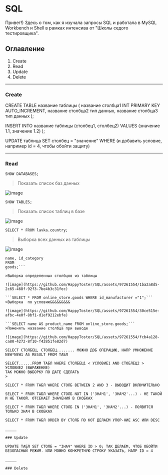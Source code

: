 # SQL
Привет!) Здесь о том, как я изучала запросы SQL и работала в MySQL Workbench и Shell в рамках интенсива от "Школы седого тестировщика".

## Оглавление
1. Create
2. Read
3. Update
4. Delete

_____

### Create
CREATE TABLE название таблицы (
название столбца1 INT PRIMARY KEY AUTO_INCREMENT,
название столбца2 тип данных,
название столбца3 тип данных
);

INSERT INTO название таблицы (столбец1, столбец2)
VALUES
 (значение 1.1, значение 1.2)
);

UPDATE таблица SET столбец = "значение" WHERE (и добавить условие, например id = 4, чтобы обойти защиту)
_____

### Read
```SHOW DATABASES;```
>Показать список баз данных

![image](https://github.com/HappyToster/SQL/assets/97261554/350da904-e02c-475d-9c81-3c0da632fe93)

```SHOW TABLES;```
>Показать список таблиц в базе

![image](https://github.com/HappyToster/SQL/assets/97261554/7eb24c5a-d74f-4870-ac65-95ce79dfc945)


```SELECT * FROM lavka.country;```
>Выборка всех данных из таблицы

![image](https://github.com/HappyToster/SQL/assets/97261554/bb8e0513-88d1-4f98-816b-e2d5ffeaca30)

```SELECT
name, id_category 
FROM
goods;```

>Выборка определенных столбцов из таблицы

![image](https://github.com/HappyToster/SQL/assets/97261554/1ba2a8d5-2c65-468f-92f3-7be4b3c31fec)

```SELECT * FROM online_store.goods WHERE id_manufacturer ="1";```
>Выборка  по условию&&&&&&&&&

![image](https://github.com/HappyToster/SQL/assets/97261554/30ce515e-afbc-4e0f-8bf1-d1ef9212ebfe)

```SELECT name AS product_name FROM online_store.goods;```
>Поменять название столбца при выводе

![image](https://github.com/HappyToster/SQL/assets/97261554/fcb4a128-ca80-4272-8f10-f42851fe82d7)

SELECT СТОЛБЕЦ, СТОЛБЕЦ........ МОЖНО ДОБ ОПЕРАЦИЮ, НАПР УМНОЖЕНИЕ NEW*NEW1 AS RESULT FROM ТАБЛ 

SELECT......FROM ТАБЛ WHERE СТОЛБЕЦ1 < УСЛОВИЕ1 AND СТОБЛЕЦ2 > УСЛОВИЕ2 (ВЫРАЖЕНИЕ)
ТАК МОЖНО ВЫБОРКУ ПО ДАТЕ СДЕЛАТЬ
>

SELECT * FROM ТАБЛ WHERE СТОЛБ BETWEEN 2 AND 3 - ВЫВОДИТ ВКЛЮЧИТЕЛЬНО										
										
SELECT * FROM ТАБЛ WHERE СТОЛБ NOT IN ('ЗНАЧ1', 'ЗНАЧ2'...) - НЕ ТАКОЙ И НЕ ТАКОЙ. ОТСЕКАЕТ ЗНАЧЕНИЯ В СКОБКАХ										
										
SELECT * FROM ТАБЛ WHERE СТОЛБ IN ('ЗНАЧ1', 'ЗНАЧ2'...) - ПОЯВЯТСЯ ТОЛЬКО ЗНАЧ В СКОБКАХ										
										
SELECT * FROM ТАБЛ ORDER BY СТОЛБ ПО КОТ ДЕЛАЕМ УПОР-НИЕ ASC ИЛИ DESC										
										
_____

### Update

UPDATE ТАБЛ SET СТОЛБ = "ЗНАЧ" WHERE ID > 0; ТАК ДЕЛАЕМ, ЧТОБ ОБОЙТИ БЕЗОПАСНЫЙ РЕЖИМ. ИЛИ МОЖНО КОНКРЕТНУЮ СТРОКУ УКАЗАТЬ, НАПР ID = 4										

_____

### Delete
